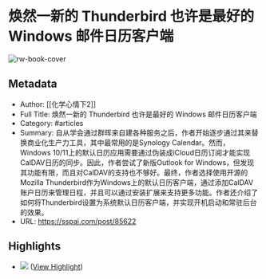 # 焕然一新的 Thunderbird 也许是最好的 Windows 邮件日历客户端

![rw-book-cover](https://cdn.sspai.com/sspai/assets/img/favicon/icon.ico)

## Metadata
- Author: [[化学心情下2]]
- Full Title: 焕然一新的 Thunderbird 也许是最好的 Windows 邮件日历客户端
- Category: #articles
- Summary: 自从学会通过群晖来自建各种服务之后，作者开始逐步通过其来替换商业化生产力工具，其中最常用的是Synology Calendar。然而，Windows 10/11上的默认日历应用需要通过伪装成iCloud日历订阅才能实现CalDAV日历的同步。因此，作者尝试了新版Outlook for Windows，但发现其功能有限，而且对CalDAV的支持也不够好。最终，作者选择使用开源的Mozilla Thunderbird作为Windows上的默认日历客户端，通过添加CalDAV账户日历来管理日程，并且可以通过安装扩展来支持更多功能。作者还介绍了如何将Thunderbird设置为系统默认日历客户端，并实现开机启动和常驻后台的效果。
- URL: https://sspai.com/post/85622

## Highlights
- ![](https://cdn.sspai.com/2024/01/07/7ae6e2219dc04053794d0afa5a23a623.png?imageView2/2/w/1120/q/40/interlace/1/ignore-error/1) ([View Highlight](https://read.readwise.io/read/01hm5a666sq8gvbw0929c0zmgf))
